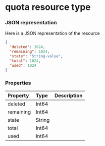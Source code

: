 # quota resource type



### JSON representation

Here is a JSON representation of the resource

<!-- {
  "blockType": "resource",
  "optionalProperties": [

  ],
  "@odata.type": "microsoft.graph.quota"
}-->

```json
{
  "deleted": 1024,
  "remaining": 1024,
  "state": "String-value",
  "total": 1024,
  "used": 1024
}

```
### Properties
| Property	   | Type	|Description|
|:---------------|:--------|:----------|
|deleted|Int64||
|remaining|Int64||
|state|String||
|total|Int64||
|used|Int64||

<!-- uuid: 2aabaaf6-de43-41e4-a197-14eabf90f62b
2015-10-18 19:39:28 UTC -->
<!-- {
  "type": "#page.annotation",
  "description": "quota resource",
  "keywords": "",
  "section": "documentation",
  "tocPath": ""
}-->